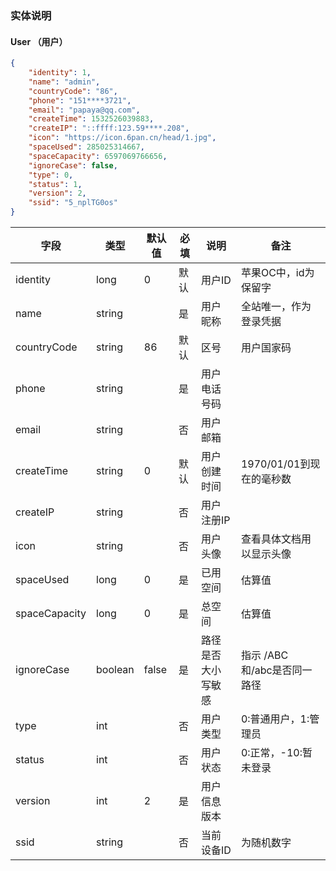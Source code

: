 ### 实体说明

#### User （用户）

```json
{
	"identity": 1,
	"name": "admin",
	"countryCode": "86",
	"phone": "151****3721",
	"email": "papaya@qq.com",
	"createTime": 1532526039883,
	"createIP": "::ffff:123.59****.208",
	"icon": "https://icon.6pan.cn/head/1.jpg",
	"spaceUsed": 285025314667,
	"spaceCapacity": 6597069766656,
	"ignoreCase": false,
	"type": 0,
	"status": 1,
	"version": 2,
	"ssid": "5_nplTG0os"
}
```


| 字段          	| 类型    	| 默认值 	| 必填 	| 说明               	| 备注                         	|
|---------------	|---------	|--------	|------	|--------------------	|------------------------------	|
| identity      	| long    	| 0      	| 默认 	| 用户ID             	| 苹果OC中，id为保留字         	|
| name          	| string  	|        	| 是   	| 用户昵称           	| 全站唯一，作为登录凭据       	|
| countryCode   	| string  	| 86     	| 默认 	| 区号               	| 用户国家码                   	|
| phone         	| string  	|        	| 是   	| 用户电话号码       	|                              	|
| email         	| string  	|        	| 否   	| 用户邮箱           	|                              	|
| createTime    	| string  	| 0      	| 默认 	| 用户创建时间       	| 1970/01/01到现在的毫秒数     	|
| createIP      	| string  	|        	| 否   	| 用户注册IP         	|                              	|
| icon          	| string  	|        	| 否   	| 用户头像           	| 查看具体文档用以显示头像     	|
| spaceUsed     	| long    	| 0      	| 是   	| 已用空间           	|  估算值                 	|
| spaceCapacity 	| long    	| 0      	| 是   	| 总空间             	|  估算值                     	|
| ignoreCase    	| boolean 	| false  	| 是   	| 路径是否大小写敏感 	| 指示 /ABC 和/abc是否同一路径 	|
| type          	| int     	|        	| 否   	| 用户类型           	| 0:普通用户，1:管理员         	|
| status        	| int     	|        	| 否   	| 用户状态           	| 0:正常，-10:暂未登录         	|
| version       	| int     	| 2      	| 是   	| 用户信息版本       	|                              	|
| ssid          	| string  	|        	| 否   	| 当前设备ID         	| 为随机数字                   	|